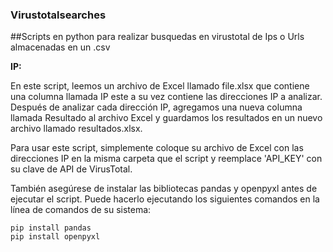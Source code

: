 ### Virustotalsearches

##Scripts en python para realizar busquedas en virustotal de Ips o Urls almacenadas en un .csv

**IP:**

En este script, leemos un archivo de Excel llamado file.xlsx que contiene una columna llamada IP este a su vez contiene las direcciones IP a analizar.
Después de analizar cada dirección IP, agregamos una nueva columna llamada Resultado al archivo Excel y guardamos los resultados en un nuevo archivo llamado resultados.xlsx.

Para usar este script, simplemente coloque su archivo de Excel con las direcciones IP en la misma carpeta que el script y reemplace 'API_KEY' con su clave de API de VirusTotal.

También asegúrese de instalar las bibliotecas pandas y openpyxl antes de ejecutar el script.
Puede hacerlo ejecutando los siguientes comandos en la línea de comandos de su sistema:

```
pip install pandas
pip install openpyxl
```
